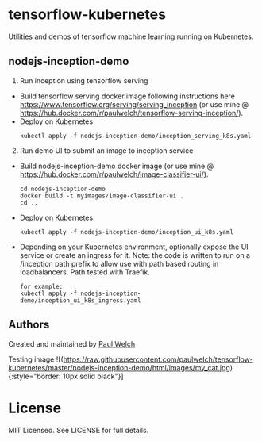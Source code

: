 # tensorflow-kubernetes

Utilities and demos of tensorflow machine learning running on Kubernetes.

## nodejs-inception-demo

1. Run inception using tensorflow serving
* Build tensorflow serving docker image following instructions here https://www.tensorflow.org/serving/serving_inception (or use mine @ https://hub.docker.com/r/paulwelch/tensorflow-serving-inception/).
* Deploy on Kubernetes
    ```
    kubectl apply -f nodejs-inception-demo/inception_serving_k8s.yaml
    ```

2. Run demo UI to submit an image to inception service
* Build nodejs-inception-demo docker image (or use mine @ https://hub.docker.com/r/paulwelch/image-classifier-ui/).
    ```
    cd nodejs-inception-demo
    docker build -t myimages/image-classifier-ui .
    cd ..
    ```

* Deploy on Kubernetes.
    ```
    kubectl apply -f nodejs-inception-demo/inception_ui_k8s.yaml
    ```

* Depending on your Kubernetes environment, optionally expose the UI service or create an ingress for it.  Note: the code is written to run on a /inception path prefix to allow use with path based routing in loadbalancers.  Path tested with Traefik.
    ```
    for example:
    kubectl apply -f nodejs-inception-demo/inception_ui_k8s_ingress.yaml
    ```


## Authors

Created and maintained by [Paul Welch](https://github.com/paulwelch)

Testing image ![(https://raw.githubusercontent.com/paulwelch/tensorflow-kubernetes/master/nodejs-inception-demo/html/images/my_cat.jpg){:style="border: 10px solid black"}]


# License

MIT Licensed. See LICENSE for full details.

